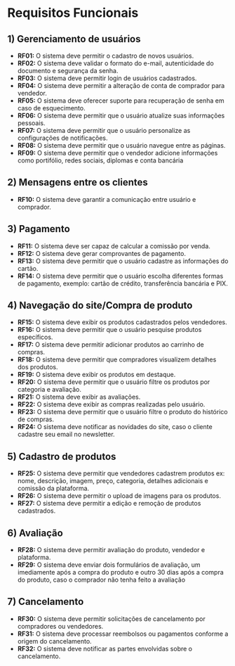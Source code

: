 # Requisitos Funcionais

## 1) Gerenciamento de usuários

- **RF01:** O sistema deve permitir o cadastro de novos usuários.
- **RF02:** O sistema deve validar o formato do e-mail, autenticidade do documento e segurança da senha.
- **RF03:** O sistema deve permitir login de usuários cadastrados.
- **RF04:** O sistema deve permitir a alteração de conta de comprador para vendedor.
- **RF05:** O sistema deve oferecer suporte para recuperação de senha em caso de esquecimento.
- **RF06:** O sistema deve permitir que o usuário atualize suas informações pessoais.
- **RF07:** O sistema deve permitir que o usuário personalize as configurações de notificações.
- **RF08:** O sistema deve permitir que o usuário navegue entre as páginas.
- **RF09:** O sistema deve permitir que o vendedor adicione informações como portifólio, redes sociais, diplomas e conta bancária
  
## 2) Mensagens entre os clientes

- **RF10:** O sistema deve garantir a comunicação entre usuário e comprador.

## 3) Pagamento

- **RF11:** O sistema deve ser capaz de calcular a comissão por venda.
- **RF12:** O sistema deve gerar comprovantes de pagamento.
- **RF13:** O sistema deve permitir que o usuário cadastre as informações do cartão.
- **RF14:** O sistema deve permitir que o usuário escolha diferentes formas de pagamento, exemplo: cartão de crédito, transferência bancária e PIX.

## 4) Navegação do site/Compra de produto

- **RF15:** O sistema deve exibir os produtos cadastrados pelos vendedores.
- **RF16:** O sistema deve permitir que o usuário pesquise produtos específicos.
- **RF17:** O sistema deve permitir adicionar produtos ao carrinho de compras.
- **RF18:** O sistema deve permitir que compradores visualizem detalhes dos produtos.
- **RF19:** O sistema deve exibir os produtos em destaque.
- **RF20:** O sistema deve permitir que o usuário filtre os produtos por categoria e avaliação.
- **RF21:** O sistema deve exibir as avaliações.
- **RF22:** O sistema deve exibir as compras realizadas pelo usuário.
- **RF23:** O sistema deve permitir que o usuário filtre o produto do histórico de compras.
- **RF24:** O sistema deve notificar as novidades do site, caso o cliente cadastre seu email no newsletter.


## 5) Cadastro de produtos

- **RF25:** O sistema deve permitir que vendedores cadastrem produtos ex: nome, descrição, imagem, preço, categoria, detalhes adicionais e comissão da plataforma.
- **RF26:** O sistema deve permitir o upload de imagens para os produtos.
- **RF27:** O sistema deve permitir a edição e remoção de produtos cadastrados.

## 6) Avaliação

- **RF28:** O sistema deve permitir avaliação do produto, vendedor e plataforma.
- **RF29:** O sistema deve enviar dois formulários de avaliação, um imediamente após a compra do produto e outro 30 dias após a compra do produto, caso o comprador não tenha feito a avaliação

## 7) Cancelamento

- **RF30:** O sistema deve permitir solicitações de cancelamento por compradores ou vendedores.
- **RF31:** O sistema deve processar reembolsos ou pagamentos conforme a origem do cancelamento.
- **RF32:** O sistema deve notificar as partes envolvidas sobre o cancelamento.

